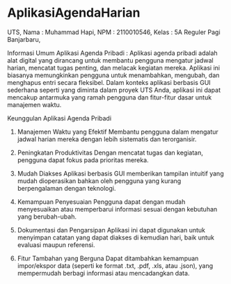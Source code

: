# AplikasiAgendaHarian

UTS,
Nama : Muhammad Hapi,
NPM : 2110010546,
Kelas : 5A Reguler Pagi Banjarbaru,

Informasi Umum Aplikasi Agenda Pribadi :
Aplikasi agenda pribadi adalah alat digital yang dirancang untuk membantu pengguna mengatur jadwal harian, mencatat tugas penting, dan melacak kegiatan mereka. Aplikasi ini biasanya memungkinkan pengguna untuk menambahkan, mengubah, dan menghapus entri secara fleksibel. Dalam konteks aplikasi berbasis GUI sederhana seperti yang diminta dalam proyek UTS Anda, aplikasi ini dapat mencakup antarmuka yang ramah pengguna dan fitur-fitur dasar untuk manajemen waktu.

Keunggulan Aplikasi Agenda Pribadi

1.  Manajemen Waktu yang Efektif
    Membantu pengguna dalam mengatur jadwal harian mereka dengan lebih sistematis dan terorganisir.

2.  Peningkatan Produktivitas
    Dengan mencatat tugas dan kegiatan, pengguna dapat fokus pada prioritas mereka.

3.  Mudah Diakses
    Aplikasi berbasis GUI memberikan tampilan intuitif yang mudah dioperasikan bahkan oleh pengguna yang kurang berpengalaman dengan teknologi.

4.  Kemampuan Penyesuaian
    Pengguna dapat dengan mudah menyesuaikan atau memperbarui informasi sesuai dengan kebutuhan yang berubah-ubah.

5.  Dokumentasi dan Pengarsipan
    Aplikasi ini dapat digunakan untuk menyimpan catatan yang dapat diakses di kemudian hari, baik untuk evaluasi maupun referensi.

6.  Fitur Tambahan yang Berguna
    Dapat ditambahkan kemampuan impor/ekspor data (seperti ke format .txt, .pdf, .xls, atau .json), yang mempermudah berbagi informasi atau mencadangkan data.
